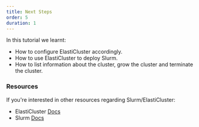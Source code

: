 ```yaml
---
title: Next Steps
order: 5
duration: 1
---
```


In this tutorial we learnt:

- How to configure ElastiCluster accordingly.
- How to use ElastiCluster to deploy Slurm.
- How to list information about the cluster, grow the cluster and terminate the cluster.

### Resources
If you're interested in other resources regarding Slurm/ElastiCluster:

- ElastiCluster [Docs](https://elasticluster.readthedocs.org/)
- Slurm [Docs](https://slurm.schedmd.com/documentation.html)
